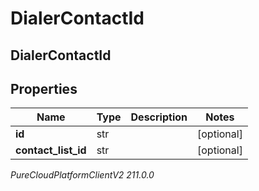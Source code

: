 # DialerContactId

## DialerContactId

## Properties

|Name | Type | Description | Notes|
|------------ | ------------- | ------------- | -------------|
| **id** | str |  | [optional] |
| **contact_list_id** | str |  | [optional] |



_PureCloudPlatformClientV2 211.0.0_

